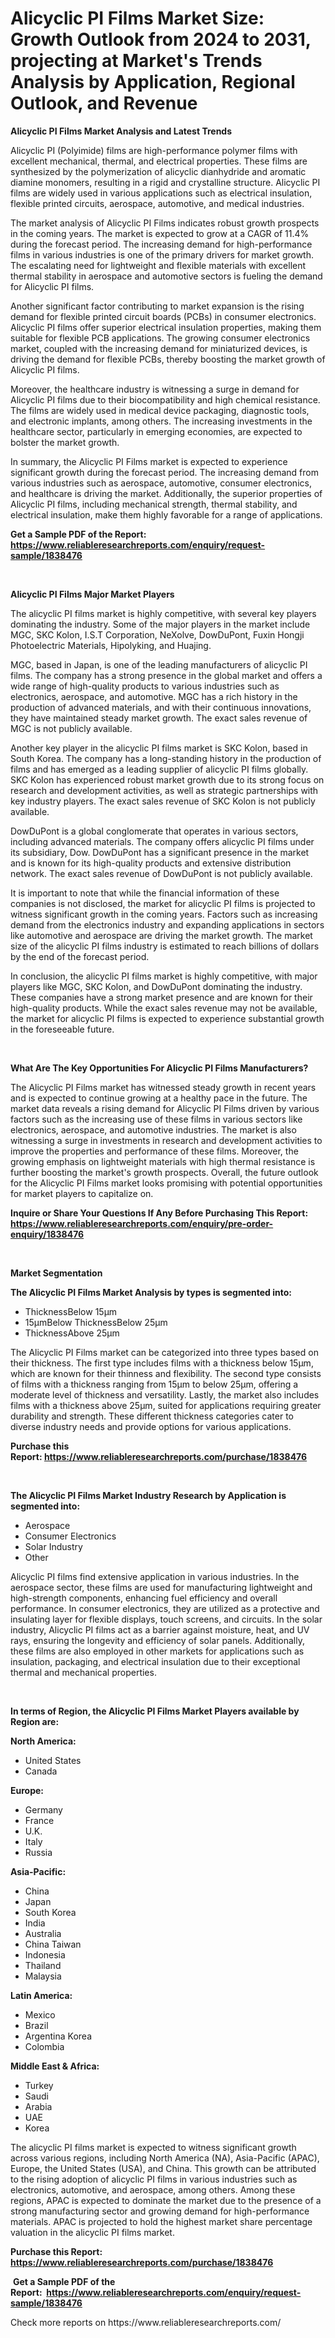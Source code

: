 <p><h1>Alicyclic PI Films Market Size: Growth Outlook from 2024 to 2031, projecting at Market's Trends Analysis by Application, Regional Outlook, and Revenue</h1></p><p><strong>Alicyclic PI Films Market Analysis and Latest Trends</strong></p>
<p><p>Alicyclic PI (Polyimide) films are high-performance polymer films with excellent mechanical, thermal, and electrical properties. These films are synthesized by the polymerization of alicyclic dianhydride and aromatic diamine monomers, resulting in a rigid and crystalline structure. Alicyclic PI films are widely used in various applications such as electrical insulation, flexible printed circuits, aerospace, automotive, and medical industries.</p><p>The market analysis of Alicyclic PI Films indicates robust growth prospects in the coming years. The market is expected to grow at a CAGR of 11.4% during the forecast period. The increasing demand for high-performance films in various industries is one of the primary drivers for market growth. The escalating need for lightweight and flexible materials with excellent thermal stability in aerospace and automotive sectors is fueling the demand for Alicyclic PI films.</p><p>Another significant factor contributing to market expansion is the rising demand for flexible printed circuit boards (PCBs) in consumer electronics. Alicyclic PI films offer superior electrical insulation properties, making them suitable for flexible PCB applications. The growing consumer electronics market, coupled with the increasing demand for miniaturized devices, is driving the demand for flexible PCBs, thereby boosting the market growth of Alicyclic PI films.</p><p>Moreover, the healthcare industry is witnessing a surge in demand for Alicyclic PI films due to their biocompatibility and high chemical resistance. The films are widely used in medical device packaging, diagnostic tools, and electronic implants, among others. The increasing investments in the healthcare sector, particularly in emerging economies, are expected to bolster the market growth.</p><p>In summary, the Alicyclic PI Films market is expected to experience significant growth during the forecast period. The increasing demand from various industries such as aerospace, automotive, consumer electronics, and healthcare is driving the market. Additionally, the superior properties of Alicyclic PI films, including mechanical strength, thermal stability, and electrical insulation, make them highly favorable for a range of applications.</p></p>
<p><strong>Get a Sample PDF of the Report:&nbsp; <a href="https://www.reliableresearchreports.com/enquiry/request-sample/1838476">https://www.reliableresearchreports.com/enquiry/request-sample/1838476</a></strong></p>
<p>&nbsp;</p>
<p><strong>Alicyclic PI Films Major Market Players</strong></p>
<p><p>The alicyclic PI films market is highly competitive, with several key players dominating the industry. Some of the major players in the market include MGC, SKC Kolon, I.S.T Corporation, NeXolve, DowDuPont, Fuxin Hongji Photoelectric Materials, Hipolyking, and Huajing.</p><p>MGC, based in Japan, is one of the leading manufacturers of alicyclic PI films. The company has a strong presence in the global market and offers a wide range of high-quality products to various industries such as electronics, aerospace, and automotive. MGC has a rich history in the production of advanced materials, and with their continuous innovations, they have maintained steady market growth. The exact sales revenue of MGC is not publicly available.</p><p>Another key player in the alicyclic PI films market is SKC Kolon, based in South Korea. The company has a long-standing history in the production of films and has emerged as a leading supplier of alicyclic PI films globally. SKC Kolon has experienced robust market growth due to its strong focus on research and development activities, as well as strategic partnerships with key industry players. The exact sales revenue of SKC Kolon is not publicly available.</p><p>DowDuPont is a global conglomerate that operates in various sectors, including advanced materials. The company offers alicyclic PI films under its subsidiary, Dow. DowDuPont has a significant presence in the market and is known for its high-quality products and extensive distribution network. The exact sales revenue of DowDuPont is not publicly available.</p><p>It is important to note that while the financial information of these companies is not disclosed, the market for alicyclic PI films is projected to witness significant growth in the coming years. Factors such as increasing demand from the electronics industry and expanding applications in sectors like automotive and aerospace are driving the market growth. The market size of the alicyclic PI films industry is estimated to reach billions of dollars by the end of the forecast period.</p><p>In conclusion, the alicyclic PI films market is highly competitive, with major players like MGC, SKC Kolon, and DowDuPont dominating the industry. These companies have a strong market presence and are known for their high-quality products. While the exact sales revenue may not be available, the market for alicyclic PI films is expected to experience substantial growth in the foreseeable future.</p></p>
<p>&nbsp;</p>
<p><strong>What Are The Key Opportunities For Alicyclic PI Films Manufacturers?</strong></p>
<p><p>The Alicyclic PI Films market has witnessed steady growth in recent years and is expected to continue growing at a healthy pace in the future. The market data reveals a rising demand for Alicyclic PI Films driven by various factors such as the increasing use of these films in various sectors like electronics, aerospace, and automotive industries. The market is also witnessing a surge in investments in research and development activities to improve the properties and performance of these films. Moreover, the growing emphasis on lightweight materials with high thermal resistance is further boosting the market's growth prospects. Overall, the future outlook for the Alicyclic PI Films market looks promising with potential opportunities for market players to capitalize on.</p></p>
<p><strong>Inquire or Share Your Questions If Any Before Purchasing This Report: <a href="https://www.reliableresearchreports.com/enquiry/pre-order-enquiry/1838476">https://www.reliableresearchreports.com/enquiry/pre-order-enquiry/1838476</a></strong></p>
<p>&nbsp;</p>
<p><strong>Market Segmentation</strong></p>
<p><strong>The Alicyclic PI Films Market Analysis by types is segmented into:</strong></p>
<p><ul><li>ThicknessBelow 15μm</li><li>15μmBelow ThicknessBelow 25μm</li><li>ThicknessAbove 25μm</li></ul></p>
<p><p>The Alicyclic PI Films market can be categorized into three types based on their thickness. The first type includes films with a thickness below 15μm, which are known for their thinness and flexibility. The second type consists of films with a thickness ranging from 15μm to below 25μm, offering a moderate level of thickness and versatility. Lastly, the market also includes films with a thickness above 25μm, suited for applications requiring greater durability and strength. These different thickness categories cater to diverse industry needs and provide options for various applications.</p></p>
<p><strong>Purchase this Report:&nbsp;<a href="https://www.reliableresearchreports.com/purchase/1838476">https://www.reliableresearchreports.com/purchase/1838476</a></strong></p>
<p>&nbsp;</p>
<p><strong>The Alicyclic PI Films Market Industry Research by Application is segmented into:</strong></p>
<p><ul><li>Aerospace</li><li>Consumer Electronics</li><li>Solar Industry</li><li>Other</li></ul></p>
<p><p>Alicyclic PI films find extensive application in various industries. In the aerospace sector, these films are used for manufacturing lightweight and high-strength components, enhancing fuel efficiency and overall performance. In consumer electronics, they are utilized as a protective and insulating layer for flexible displays, touch screens, and circuits. In the solar industry, Alicyclic PI films act as a barrier against moisture, heat, and UV rays, ensuring the longevity and efficiency of solar panels. Additionally, these films are also employed in other markets for applications such as insulation, packaging, and electrical insulation due to their exceptional thermal and mechanical properties.</p></p>
<p>&nbsp;</p>
<p><strong>In terms of Region, the Alicyclic PI Films Market Players available by Region are:</strong></p>
<p>
    <p> <strong> North America: </strong>
        <ul>
            <li>United States</li>
            <li>Canada</li>
        </ul>
        </p> 
    <p> <strong> Europe: </strong>
        <ul>
            <li>Germany</li>
            <li>France</li>
            <li>U.K.</li>
            <li>Italy</li>
            <li>Russia</li>
        </ul>
        </p> 
    <p> <strong> Asia-Pacific: </strong>
        <ul>
            <li>China</li>
            <li>Japan</li>
            <li>South Korea</li>
            <li>India</li>
            <li>Australia</li>
            <li>China Taiwan</li>
            <li>Indonesia</li>
            <li>Thailand</li>
            <li>Malaysia</li>
        </ul>
        </p> 
    <p> <strong> Latin America: </strong>
        <ul>
            <li>Mexico</li>
            <li>Brazil</li>
            <li>Argentina Korea</li>
            <li>Colombia</li>
        </ul>
        </p> 
    <p> <strong> Middle East & Africa: </strong>
        <ul>
            <li>Turkey</li>
            <li>Saudi</li>
            <li>Arabia</li>
            <li>UAE</li>
            <li>Korea</li>
        </ul>
    </p>
    </p>
<p><p>The alicyclic PI films market is expected to witness significant growth across various regions, including North America (NA), Asia-Pacific (APAC), Europe, the United States (USA), and China. This growth can be attributed to the rising adoption of alicyclic PI films in various industries such as electronics, automotive, and aerospace, among others. Among these regions, APAC is expected to dominate the market due to the presence of a strong manufacturing sector and growing demand for high-performance materials. APAC is projected to hold the highest market share percentage valuation in the alicyclic PI films market.</p></p>
<p><strong>Purchase this Report: <a href="https://www.reliableresearchreports.com/purchase/1838476">https://www.reliableresearchreports.com/purchase/1838476</a></strong></p>
<p>&nbsp;<strong>Get a Sample PDF of the Report:&nbsp;&nbsp;<a href="https://www.reliableresearchreports.com/enquiry/request-sample/1838476">https://www.reliableresearchreports.com/enquiry/request-sample/1838476</a></strong></p>
<p><strong></strong></p>
<p>Check more reports on https://www.reliableresearchreports.com/</p>
